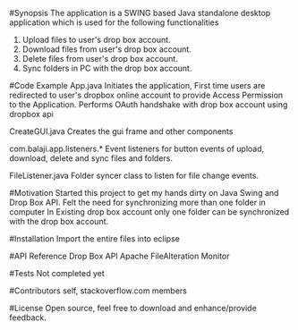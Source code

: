 #Synopsis
The application is a SWING based Java standalone desktop application which is used for the following functionalities
1. Upload files to user's drop box account.
2. Download files from user's drop box account.
3. Delete files from user's drop box account.
4. Sync folders in PC with the drop box account.

#Code Example
App.java 
Initiates the application, 
First time users are redirected to user's dropbox online account to provide Access Permission to the Application.
Performs OAuth handshake with drop box account using dropbox api

CreateGUI.java
Creates the gui frame and other components

com.balaji.app.listeners.*
Event listeners for button events of upload, download, delete and sync files and folders.

FileListener.java
Folder syncer class to listen for file change events.

#Motivation
Started this project to get my hands dirty on Java Swing and Drop Box API. Felt the need for synchronizing more than one folder in computer
In Existing drop box account only one folder can be synchronized with the drop box account. 

#Installation
Import the entire files into eclipse

#API Reference
Drop Box API
Apache FileAlteration Monitor

#Tests
Not completed yet

#Contributors
self, stackoverflow.com members

#License
Open source, feel free to download and enhance/provide feedback.

